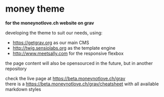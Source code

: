 # money theme
__for the moneynotlove.ch website on grav__

developing the theme to suit our needs, using:
- https://getgrav.org as our main CMS
- http://twig.sensiolabs.org as the template engine
- http://www.meetsally.com for the responsive flexbox

the page content will also be opensourced in the future, but in another repository

check the live page at https://beta.moneynotlove.ch/grav <br>
there is a https://beta.moneynotlove.ch/grav/cheatsheet with all available markdown styles
